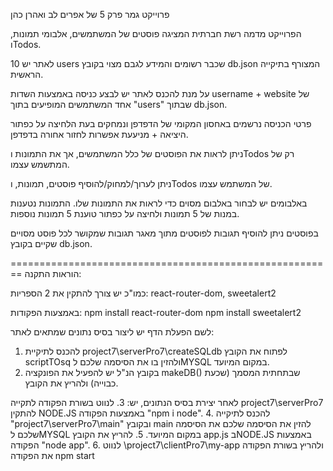 
פרוייקט גמר פרק 5 של אפרים לב ואהרן כהן

הפרוייקט מדמה רשת חברתית המציגה פוסטים של המשתמשים, אלבומי תמונות, וTodos.

לאתר יש 10 users שכבר רשומים והמידע לגבם מצוי בקובץ db.json המצורף בתיקייה הראשית.

על מנת להכנס לאתר יש לבצע כניסה באמצעות השדות username +  website של אחד המשתמשים המופיעים בתוך "users" שבתוך db.json.

פרטי הכניסה נרשמים באחסון המקומי של הדפדפן ונמחקים בעת הלחיצה על כפתור היציאה + מניעעת אפשרות לחזור אחורה בדפדפן.

ניתן לראות את הפוסטים של כלל המשתמשים, אך את התמונות וTodos רק של המתשמש עצמו.

ניתן לערוך/למחוק/להוסיף פוסטים, תמונות, וTodos של המשתמש עצמו.

באלבומים יש לבחור באלבום מסוים כדי לראות את התמונות שלו. התמונות נטענות במנות של 5 תמונות ולחיצה על כפתור טוענת 5 תמונות נוספות.

בפוסטים ניתן להוסיף תגובות לפוסטים מתוך מאגר תגובות שמקושר לכל פוסט מסויים שקיים בקובץ db.json.




========================================================
הוראות התקנה:

כמו"כ יש צורך להתקין את 2 הספריות:
react-router-dom,  sweetalert2

באמצעות הפקודות:
npm install react-router-dom
npm install sweetalert2


לשם הפעלת הדף יש ליצור בסיס נתונים שמתאים לאתר:
1. להכנס לתיקיית project7\serverPro7\createSQLdb
לפתוח את הקובץ scriptTOsq ולהזין בו את הסיסמה שלכם לMYSQL במקום המיועד.
2. בקובץ הנ"ל יש להפעיל את הפונקציה  makeDB() שבתחתית המסמך (שכעת כבוייה) ולהריץ את הקובץ.

לאחר יצירת בסיס הנתונים, יש:
3. לנווט בשורת הפקודה לתקייה project7\serverPro7
להתקין NODE.JS באמצעות הפקודה "npm i node".
4.  להכנס לתיקייה   "project7\serverPro7\main" ובקובץ main להזין את הסיסמה שלכם את הסיסמה שלכם לMYSQL במקום המיועד.
5.  להריץ את הקובץ app.js בNODE.JS באמצעות הפקודה "node app".
6. לנווט \project7\clientPro7\my-app ולהריץ בשורת הפקודה את הפקודה npm start
